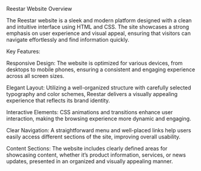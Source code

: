 Reestar Website Overview

The Reestar website is a sleek and modern platform designed with a clean and intuitive interface using HTML and CSS. The site showcases a strong emphasis on user experience and visual appeal, ensuring that visitors can navigate effortlessly and find information quickly.

Key Features:

Responsive Design: The website is optimized for various devices, from desktops to mobile phones, ensuring a consistent and engaging experience across all screen sizes.

Elegant Layout: Utilizing a well-organized structure with carefully selected typography and color schemes, Reestar delivers a visually appealing experience that reflects its brand identity.

Interactive Elements: CSS animations and transitions enhance user interaction, making the browsing experience more dynamic and engaging.

Clear Navigation: A straightforward menu and well-placed links help users easily access different sections of the site, improving overall usability.

Content Sections: The website includes clearly defined areas for showcasing content, whether it’s product information, services, or news updates, presented in an organized and visually appealing manner.
